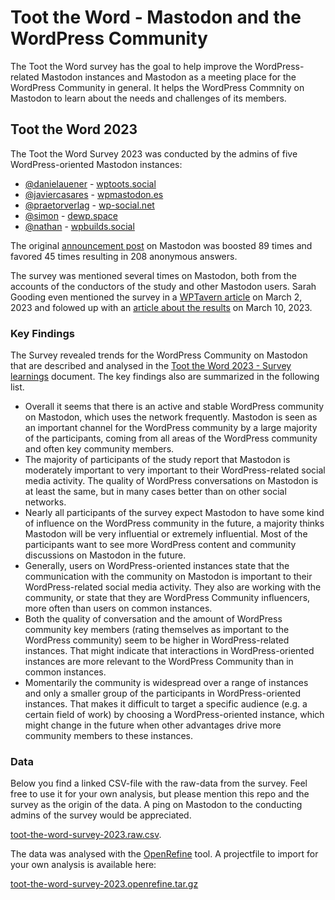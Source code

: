 # Toot the Word - Mastodon and the WordPress Community 
The Toot the Word survey has the goal to help improve the WordPress-related Mastodon instances and Mastodon as a meeting place for the WordPress Community in general. It helps the WordPress Commnity on Mastodon to learn about the needs and challenges of its members.

## Toot the Word 2023
The Toot the Word Survey 2023 was conducted by the admins of five WordPress-oriented Mastodon instances:

* [@danielauener](https://wptoots.social/@danielauener) - [wptoots.social](https://wptoots.social)
* [@javiercasares](https://wpmastodon.es/@javiercasares) - [wpmastodon.es](https://wpmastodon.es)
* [@praetorverlag](https://wp-social.net/@praetorverlag) - [wp-social.net](https://wp-social.net)
* [@simon](https://dewp.space/@simon) - [dewp.space](https://dewp.space)
* [@nathan](https://wpbuilds.social/@nathan) - [wpbuilds.social](https://wpbuilds.social)

The original [announcement post](https://wptoots.social/@danielauener/109920626133274753) on Mastodon was boosted 89 times and favored 45 times resulting in 208 anonymous answers. 

The survey was mentioned several times on Mastodon, both from the accounts of the conductors of the study and other Mastodon users. Sarah Gooding even mentioned the survey in a [WPTavern article](https://wptavern.com/wordpress-community-on-mastodon-launches-toot-the-word-survey) on March 2, 2023 and folowed up with an [article about the results](https://wptavern.com/toot-the-word-survey-finds-mastodon-increasingly-important-to-wordpress-community-of-tooters) on March 10, 2023.

### Key Findings

The Survey revealed trends for the WordPress Community on Mastodon that are described and analysed in the [Toot the Word 2023 - Survey learnings](https://github.com/danielauener/toot-the-word/raw/main/Toot%20the%20Word%202023%20-%20Survey%20learnings.pdf) document. The key findings also are summarized in the following list.

* Overall it seems that there is an active and stable WordPress community on Mastodon, which uses the network frequently. Mastodon is seen as an important channel for the WordPress community by a large majority of the participants, coming from all areas of the WordPress community and often key community members. 
* The majority of participants of the study report that Mastodon is moderately important to very important to their WordPress-related social media activity. The quality of WordPress conversations on Mastodon is at least the same, but in many cases better than on other social networks.
* Nearly all participants of the survey expect Mastodon to have some kind of influence on the WordPress community in the future, a majority thinks Mastodon will be very influential or extremely influential. Most of the participants want to see more WordPress content and community discussions on Mastodon in the future.
* Generally, users on WordPress-oriented instances state that the communication with the community on Mastodon is important to their WordPress-related social media activity. They also are working with the community, or state that they are WordPress Community influencers, more often than users on common instances.
* Both the quality of conversation and the amount of WordPress community key members (rating themselves as important to the WordPress community) seem to be higher in WordPress-related instances. That might indicate that interactions in WordPress-oriented instances are more relevant to the WordPress Community than in common instances. 
* Momentarily the community is widespread over a range of instances and only a smaller group of the participants in WordPress-oriented instances. That makes it difficult to target a specific audience (e.g. a certain field of work) by choosing a WordPress-oriented instance, which might change in the future when other advantages drive more community members to these instances.

### Data

Below you find a linked CSV-file with the raw-data from the survey. Feel free to use it for your own analysis, but please mention this repo and the survey as the origin of the data. A ping on Mastodon to the conducting admins of the survey would be appreciated.

[toot-the-word-survey-2023.raw.csv](https://github.com/danielauener/toot-the-word/blob/main/toot-the-word-survey-2023.raw.csv).

The data was analysed with the [OpenRefine](https://openrefine.org/) tool. A projectfile to import for your own analysis is available here:

[toot-the-word-survey-2023.openrefine.tar.gz](https://github.com/danielauener/toot-the-word/raw/main/toot-the-word-survey-2023.openrefine.tar.gz)
